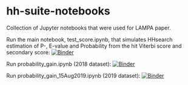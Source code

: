 # hh-suite-notebooks

Collection of Jupyter notebooks that were used for LAMPA paper.

Run the main notebook, test_score.ipynb, that simulates HHsearch estimation of P-, E-value and Probability from the hit Viterbi score and secondary score: [![Binder](https://mybinder.org/badge_logo.svg)](https://mybinder.org/v2/gh/dvs/hh-suite-notebooks/figure1-for-the-paper?filepath=test_score.ipynb)

Run probability_gain.ipynb (2018 dataset): [![Binder](https://mybinder.org/badge_logo.svg)](https://mybinder.org/v2/gh/dvs/hh-suite-notebooks/figure1-for-the-paper?filepath=probability_gain.ipynb)

Run probability_gain_15Aug2019.ipynb (2019 dataset): [![Binder](https://mybinder.org/badge_logo.svg)](https://mybinder.org/v2/gh/dvs/hh-suite-notebooks/figure1-for-the-paper?filepath=probability_gain_15Aug2019.ipynb)
